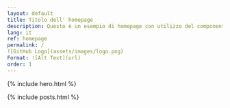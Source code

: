 ```yaml
---
layout: default
title: Titolo dell' homepage
description: Questo è un esempio di homepage con utilizzo del componente "hero"
lang: it
ref: homepage
permalink: /
![GitHub Logo](assets/images/logo.png)
Format: ![Alt Text](url)
order: 1
---
```


{% include hero.html %}

<main class="container my-4" markdown="1">

{% include posts.html %}

</main>


